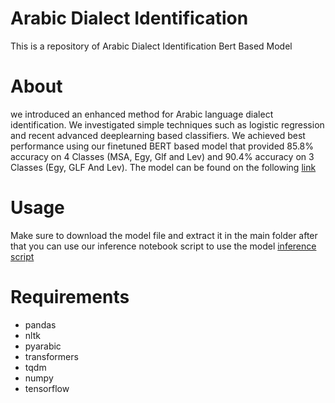 # Arabic Dialect Identification

This is a repository of Arabic Dialect Identification Bert Based Model

# About
we introduced an enhanced method for Arabic language dialect identification. We investigated simple techniques such as logistic regression and recent advanced deeplearning based classifiers. We achieved best performance using our finetuned BERT based model that provided 85.8% accuracy on 4 Classes (MSA, Egy, Glf and Lev) and 90.4% accuracy on 3 Classes (Egy, GLF And Lev). The model can be found on the following [link](https://drive.google.com/file/d/165CtKwqDvHBYGvRUU_NBY2cbKBsqeev2/view?usp=sharing)

# Usage
Make sure to download the model file and extract it in the main folder
after that you can use our inference notebook script to use the model [inference script](https://github.com/naderessam110/Arabic_Dialect_Identification/blob/main/inference.ipynb)

# Requirements
* pandas
* nltk
* pyarabic
* transformers
* tqdm
* numpy
* tensorflow
